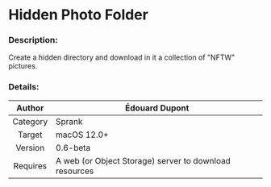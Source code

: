 # Hidden Photo Folder

### Description:
Create a hidden directory and download in it a collection of "NFTW" pictures.

### Details:
| Author   | Édouard Dupont |
| :--: | -- |
| Category | Sprank |
| Target   | macOS 12.0+ |
| Version  | 0.6-beta |
| Requires | A web (or Object Storage) server to download resources |
